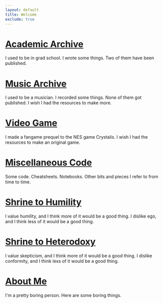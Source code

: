 ```yaml
---
layout: default
title: Welcome
exclude: true
---
```


# [Academic Archive](/academic/)
I used to be in grad school. I wrote some things. Two of them have been published.

# [Music Archive](/music/)
I used to be a musician. I recorded some things. None of them got published. I wish I had the resources to make more.

# [Video Game](/misc/vg/)
I made a fangame prequel to the NES game Crystalis. I wish I had the resources to make an original game.

# [Miscellaneous Code](/code/)
Some code. Cheatsheets. Notebooks. Other bits and pieces I refer to from time to time. 

# [Shrine to Humility](/shrines/humility/)
I value humility, and I think more of it would be a good thing. I dislike ego, and I think less of it would be a good thing.

# [Shrine to Heterodoxy](/shrines/heterodoxy/)
I value skepticism, and I think more of it would be a good thing. I dislike conformity, and I think less of it would be a good thing.

# [About Me](/about/)
I'm a pretty boring person. Here are some boring things.
